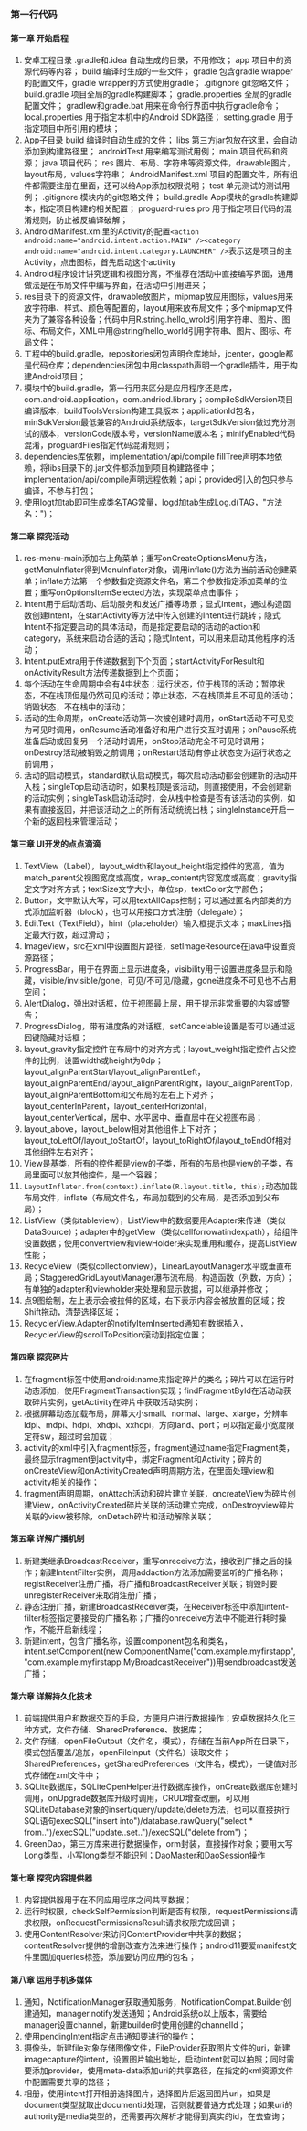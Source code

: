 ### 第一行代码

#### 第一章 开始启程
1. 安卓工程目录
    .gradle和.idea 自动生成的目录，不用修改；
    app 项目中的资源代码等内容；
    build 编译时生成的一些文件；
    gradle 包含gradle wrapper的配置文件，gradle wrapper的方式使用gradle；
    .gitignore git忽略文件；
    build.gradle 项目全局的gradle构建脚本；
    gradle.properties 全局的gradle配置文件；
    gradlew和gradle.bat 用来在命令行界面中执行gradle命令；
    local.properties 用于指定本机中的Android SDK路径；
    setting.gradle 用于指定项目中所引用的模块；
2. App子目录
    build 编译时自动生成的文件；
    libs 第三方jar包放在这里，会自动添加到构建路径里；
    androidTest 用来编写测试用例；
    main 项目代码和资源；
    java 项目代码；
    res 图片、布局、字符串等资源文件，drawable图片，layout布局，values字符串；
    AndroidManifest.xml 项目的配置文件，所有组件都需要注册在里面，还可以给App添加权限说明；
    test 单元测试的测试用例；
    .gitignore 模块内的git忽略文件；
    build.gradle App模块的gradle构建脚本，指定项目构建的相关配置；
    proguard-rules.pro 用于指定项目代码的混淆规则，防止被反编译破解；
3. AndroidManifest.xml里的Activity的配置`<action android:name="android.intent.action.MAIN" /><category android:name="android.intent.category.LAUNCHER" />`表示这是项目的主Activity，点击图标，首先启动这个activity
4. Android程序设计讲究逻辑和视图分离，不推荐在活动中直接编写界面，通用做法是在布局文件中编写界面，在活动中引用进来；
5. res目录下的资源文件，drawable放图片，mipmap放应用图标，values用来放字符串、样式、颜色等配置的，layout用来放布局文件；多个mipmap文件夹为了兼容各种设备；代码中用R.string.hello_wrold引用字符串、图片、图标、布局文件，XML中用@string/hello_world引用字符串、图片、图标、布局文件；
6. 工程中的build.gradle，repositories闭包声明仓库地址，jcenter，google都是代码仓库；dependencies闭包中用classpath声明一个gradle插件，用于构建Android项目；
7. 模块中的build.gradle，第一行用来区分是应用程序还是库，com.android.application，com.andriod.library；compileSdkVersion项目编译版本，buildToolsVersion构建工具版本；applicationId包名，minSdkVersion最低兼容的Android系统版本，targetSdkVersion做过充分测试的版本，versionCode版本号，versionName版本名；minifyEnabled代码混淆，proguardFiles指定代码混淆规则；
8. dependencies库依赖，implementation/api/compile fillTree声明本地依赖，将libs目录下的.jar文件都添加到项目构建路径中；implementation/api/compile声明远程依赖；api；provided引入的包只参与编译，不参与打包；
9. 使用logt加tab即可生成类名TAG常量，logd加tab生成Log.d(TAG，"方法名：")；

#### 第二章 探究活动
1. res-menu-main添加右上角菜单；重写onCreateOptionsMenu方法，getMenuInflater得到MenuInflater对象，调用inflate()方法为当前活动创建菜单；inflate方法第一个参数指定资源文件名，第二个参数指定添加菜单的位置；重写onOptionsItemSelected方法，实现菜单点击事件；
2. Intent用于启动活动、启动服务和发送广播等场景；显式Intent，通过构造函数创建Intent，在startActivity等方法中传入创建的Intent进行跳转；隐式Intent不指定要启动的具体活动，而是指定要启动的活动的action和category，系统来启动合适的活动；隐式Intent，可以用来启动其他程序的活动；
3. Intent.putExtra用于传递数据到下个页面；startActivityForResult和onActivityResult方法传递数据到上个页面；
4. 每个活动在生命周期中会有4中状态；运行状态，位于栈顶的活动；暂停状态，不在栈顶但是仍然可见的活动；停止状态，不在栈顶并且不可见的活动；销毁状态，不在栈中的活动；
5. 活动的生命周期，onCreate活动第一次被创建时调用，onStart活动不可见变为可见时调用，onResume活动准备好和用户进行交互时调用；onPause系统准备启动或回复另一个活动时调用，onStop活动完全不可见时调用；onDestroy活动被销毁之前调用；onRestart活动有停止状态变为运行状态之前调用；
6. 活动的启动模式，standard默认启动模式，每次启动活动都会创建新的活动并入栈；singleTop启动活动时，如果栈顶是该活动，则直接使用，不会创建新的活动实例；singleTask启动活动时，会从栈中检查是否有该活动的实例，如果有直接返回，并把该活动之上的所有活动统统出栈；singleInstance开启一个新的返回栈来管理活动；

#### 第三章 UI开发的点点滴滴
1. TextView（Label），layout_width和layout_height指定控件的宽高，值为match_parent父视图宽度或高度，wrap_content内容宽度或高度；gravity指定文字对齐方式；textSize文字大小，单位sp，textColor文字颜色；
2. Button，文字默认大写，可以用textAllCaps控制；可以通过匿名内部类的方式添加监听器（block），也可以用接口方式注册（delegate）；
3. EditText（TextField），hint（placeholder）输入框提示文本；maxLines指定最大行数，超过滑动；
4. ImageView，src在xml中设置图片路径，setImageResource在java中设置资源路径；
5. ProgressBar，用于在界面上显示进度条，visibility用于设置进度条显示和隐藏，visible/invisible/gone，可见/不可见/隐藏，gone进度条不可见也不占用空间；
6. AlertDialog，弹出对话框，位于视图最上层，用于提示非常重要的内容或警告；
7. ProgressDialog，带有进度条的对话框，setCancelable设置是否可以通过返回键隐藏对话框；
8. layout_gravity指定控件在布局中的对齐方式；layout_weight指定控件占父控件的比例，设置width或height为0dp；layout_alignParentStart/layout_alignParentLeft，layout_alignParentEnd/layout_alignParentRight，layout_alignParentTop，layout_alignParentBottom和父布局的左右上下对齐；layout_centerInParent，layout_centerHorizontal，layout_centerVertical，居中、水平居中、垂直居中在父视图布局；
9. layout_above，layout_below相对其他组件上下对齐；layout_toLeftOf/layout_toStartOf，layout_toRightOf/layout_toEndOf相对其他组件左右对齐；
10. View是基类，所有的控件都是view的子类，所有的布局也是view的子类，布局里面可以放其他控件，是一个容器；
11. `LayoutInflater.from(context).inflate(R.layout.title, this);`动态加载布局文件，inflate（布局文件名，布局加载到的父布局，是否添加到父布局）；
12. ListView（类似tableview），ListView中的数据要用Adapter来传递（类似DataSource）；adapter中的getView（类似cellforrowatindexpath），给组件设置数据；使用convertview和viewHolder来实现重用和缓存，提高ListView性能；
13. RecycleView（类似collectionview），LinearLayoutManager水平或垂直布局；StaggeredGridLayoutManager瀑布流布局，构造函数（列数，方向）；有单独的adapter和viewholder来处理和显示数据，可以继承并修改；
14. 点9图绘制，左上表示会被拉伸的区域，右下表示内容会被放置的区域；按Shift拖动，清楚选择区域；
15. RecyclerView.Adapter的notifyItemInserted通知有数据插入，RecyclerView的scrollToPosition滚动到指定位置；

#### 第四章 探究碎片
1. 在fragment标签中使用android:name来指定碎片的类名；碎片可以在运行时动态添加，使用FragmentTransaction实现；findFragmentById在活动动获取碎片实例，getActivity在碎片中获取活动实例；
2. 根据屏幕动态加载布局，屏幕大小small、normal、large、xlarge，分辨率ldpi、mdpi、hdpi、xhdpi、xxhdpi，方向land、port；可以指定最小宽度限定符sw，超过时会加载；
3. activity的xml中引入fragment标签，fragment通过name指定Fragment类，最终显示fragment到activity中，绑定Fragment和Activity；碎片的onCreateView和onActivityCreated声明周期方法，在里面处理view和activity相关的操作；
4. fragment声明周期，onAttach活动和碎片建立关联，oncreateView为碎片创建View，onActivityCreated碎片关联的活动建立完成，onDestroyview碎片关联的view被移除，onDetach碎片和活动解除关联；

#### 第五章 详解广播机制
1. 新建类继承BroadcastReceiver，重写onreceive方法，接收到广播之后的操作；新建IntentFilter实例，调用addaction方法添加需要监听的广播名称；registReceiver注册广播，将广播和BroadcastReceiver关联；销毁时要unregisterReceiver来取消注册广播；
2. 静态注册广播，新建BroadcastReceiver类，在Receiver标签中添加intent-filter标签指定要接受的广播名称；广播的onreceive方法中不能进行耗时操作，不能开启新线程；
3. 新建intent，包含广播名称，设置component包名和类名，intent.setComponent(new ComponentName("com.example.myfirstapp", "com.example.myfirstapp.MyBroadcastReceiver"))用sendbroadcast发送广播；

#### 第六章 详解持久化技术
1. 前端提供用户和数据交互的手段，方便用户进行数据操作；安卓数据持久化三种方式，文件存储、SharedPreference、数据库；
2. 文件存储，openFileOutput（文件名，模式），存储在当前App所在目录下，模式包括覆盖/追加，openFileInput（文件名）读取文件；SharedPreferences，getSharedPreferences（文件名，模式），一键值对形式存储在xml文件中；
3. SQLite数据库，SQLiteOpenHelper进行数据库操作，onCreate数据库创建时调用，onUpgrade数据库升级时调用，CRUD增查改删，可以用SQLiteDatabase对象的insert/query/update/delete方法，也可以直接执行SQL语句execSQL("insert into")/database.rawQuery("select * from..")/execSQL("update..set..")/execSQL("delete from")；
4. GreenDao，第三方库来进行数据操作，orm封装，直接操作对象；要用大写Long类型，小写long类型不能识别；DaoMaster和DaoSession操作

#### 第七章 探究内容提供器
1. 内容提供器用于在不同应用程序之间共享数据；
2. 运行时权限，checkSelfPermission判断是否有权限，requestPermissions请求权限，onRequestPermissionsResult请求权限完成回调；
3. 使用ContentResolver来访问ContentProvider中共享的数据；contentResolver提供的增删改查方法来进行操作；android11要爱manifest文件里面加queries标签，添加要访问应用的包名；

#### 第八章 运用手机多媒体
1. 通知，NotificationManager获取通知服务，NotificationCompat.Builder创建通知，manager.notify发送通知；Android系统o以上版本，需要给manager设置channel，新建builder时使用创建的channelId；
2. 使用pendingIntent指定点击通知要进行的操作；
3. 摄像头，新建file对象存储图像文件，FileProvider获取图片文件的uri，新建imagecapture的intent，设置图片输出地址，启动intent就可以拍照；同时需要添加provider，使用meta-data添加uri的共享路径，在指定的xml资源文件中配置需要共享的路径；
4. 相册，使用intent打开相册选择图片，选择图片后返回图片uri，如果是document类型就取出documentid处理，否则就要普通方式处理；如果uri的authority是media类型的，还需要再次解析才能得到真实的id，在去查询；
